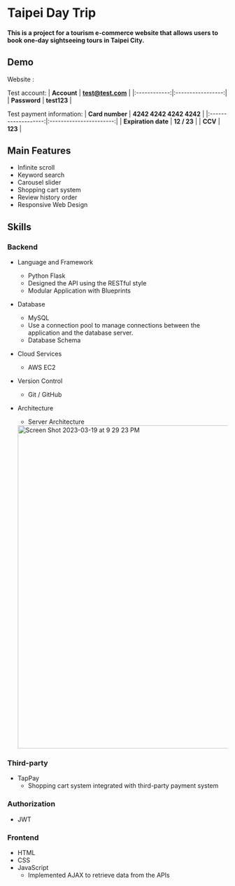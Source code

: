 # Taipei Day Trip

#### This is a project for a tourism e-commerce website that allows users to book one-day sightseeing tours in Taipei City.



## Demo
Website :

Test account:
|  **Account** | **test@test.com** |
|:------------:|:-----------------:|
| **Password** |    **test123**    |



Test payment information:
|   **Card number**   | **4242 4242 4242 4242** |
|:-------------------:|:-----------------------:|
| **Expiration date** |       **12 / 23**       |
|       **CCV**       |         **123**         |


## Main Features

* Infinite scroll
* Keyword search
* Carousel slider
* Shopping cart system
* Review history order
* Responsive Web Design

 ## Skills
 ### Backend
 - Language and Framework
    - Python Flask
    - Designed the API using the RESTful style
    - Modular Application with Blueprints
 - Database
    - MySQL
    - Use a connection pool to manage connections between the application and the database server.
    - Database Schema


 - Cloud Services
    - AWS EC2
 - Version Control
    - Git / GitHub
 - Architecture
    - Server Architecture
    <img width="737" alt="Screen Shot 2023-03-19 at 9 29 23 PM" src="https://user-images.githubusercontent.com/102010184/226178340-687f5f8a-9ed7-4409-8d47-57df8cdf0d31.png">



 ### Third-party 
  - TapPay
    - Shopping cart system integrated with third-party payment system
 ### Authorization 
  - JWT


 ### Frontend 
 - HTML
 - CSS
 - JavaScript
    - Implemented AJAX to retrieve data from the APIs


